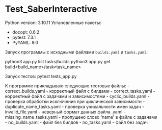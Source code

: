 # Test_SaberInteractive
Python version: 3.10.11
Установленные пакеты:
 - docopt: 0.6.2
 - pytest: 7.3.1
 - PyYAML: 6.0

Запуск программы с исходными файлами `builds.yaml` и `tasks.yaml`:

python3 app.py list tasks/builds
python3 app.py get build<build_name>/task<task_name>

Запуск тестов:
pytest tests_app.py

К программе прикладываю следующие тестовые файлы:
    - correct_builds.yaml - корректный файл с билдами
    - correct_tasks.yaml - корректный файл с задачами и зависимостями
    - cyclic_builds.yaml - проверка обработки исключения при циклической зависимости
    - duplicate_name_tasks.yaml - проверка уникальности имен задач
    - invalid_file.yaml - неверный формат данных файла .yaml
    - missing_name_tasks.yaml - пропущено слово 'name' в файле с задачами
    - no_builds.yaml - файл без билдов
    - no_tasks.yaml - файл без задач